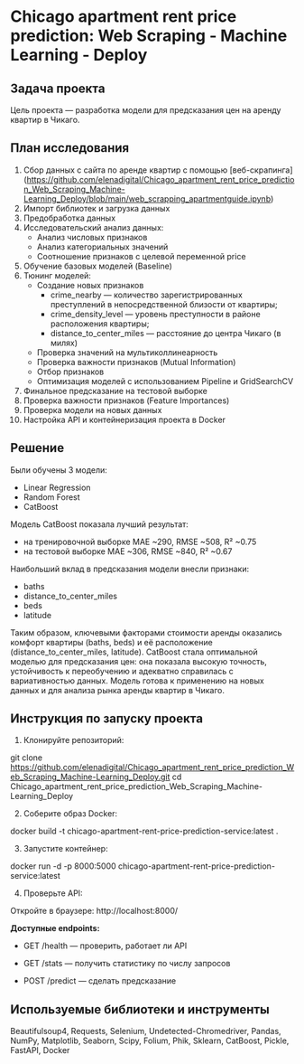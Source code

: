 # Chicago apartment rent price prediction: Web Scraping - Machine Learning - Deploy

## Задача проекта

Цель проекта — разработка модели для предсказания цен на аренду квартир в Чикаго.

## План исследования

1. Сбор данных с сайта по аренде квартир с помощью [веб-скрапинга] (https://github.com/elenadigital/Chicago_apartment_rent_price_prediction_Web_Scraping_Machine-Learning_Deploy/blob/main/web_scrapping_apartmentguide.ipynb)
2. Импорт библиотек и загрузка данных
3. Предобработка данных
4. Исследовательский анализ данных:
    - Анализ числовых признаков
    - Анализ категориальных значений
    - Соотношение признаков с целевой переменной price
5. Обучение базовых моделей (Baseline)
6. Тюнинг моделей:
    - Создание новых признаков
        - crime_nearby — количество зарегистрированных преступлений в непосредственной близости от квартиры;
        - crime_density_level — уровень преступности в районе расположения квартиры;
        - distance_to_center_miles — расстояние до центра Чикаго (в милях)
    - Проверка значений на мультиколлинеарность
    - Проверка важности признаков (Mutual Information)
    - Отбор признаков
    - Оптимизация моделей с использованием Pipeline и GridSearchCV
7. Финальное предсказание на тестовой выборке
8. Проверка важности признаков (Feature Importances)
9. Проверка модели на новых данных
10. Настройка API и контейнеризация проекта в Docker

## Решение

Были обучены 3 модели:

- Linear Regression
- Random Forest
- CatBoost

Модель CatBoost показала лучший результат:
- на тренировочной выборке MAE ~290, RMSE ~508, R² ~0.75
- на тестовой выборке MAE ~306, RMSE ~840, R² ~0.67

Наибольший вклад в предсказания модели внесли признаки:

- baths
- distance_to_center_miles
- beds
- latitude

Таким образом, ключевыми факторами стоимости аренды оказались комфорт квартиры (baths, beds) и её расположение (distance_to_center_miles, latitude). CatBoost стала оптимальной моделью для предсказания цен: она показала высокую точность, устойчивость к переобучению и адекватно справилась с вариативностью данных. Модель готова к применению на новых данных и для анализа рынка аренды квартир в Чикаго.

## Инструкция по запуску проекта

1. Клонируйте репозиторий:

git clone https://github.com/elenadigital/Chicago_apartment_rent_price_prediction_Web_Scraping_Machine-Learning_Deploy.git
cd Chicago_apartment_rent_price_prediction_Web_Scraping_Machine-Learning_Deploy

2. Соберите образ Docker:

docker build -t chicago-apartment-rent-price-prediction-service:latest .

3. Запустите контейнер:

docker run -d -p 8000:5000 chicago-apartment-rent-price-prediction-service:latest

4. Проверьте API:

Откройте в браузере: http://localhost:8000/

**Доступные endpoints:**

* GET /health — проверить, работает ли API

* GET /stats — получить статистику по числу запросов

* POST /predict — сделать предсказание

## Используемые библиотеки и инструменты

Beautifulsoup4, Requests, Selenium, Undetected-Chromedriver, Pandas, NumPy, Matplotlib, Seaborn, Scipy, Folium, Phik, Sklearn, CatBoost, Pickle, FastAPI, Docker

